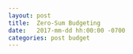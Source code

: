 ```yaml
---
layout: post
title:  Zero-Sum Budgeting
date:   2017-mm-dd hh:00:00 -0700
categories: post budget
---
```


<!--more-->